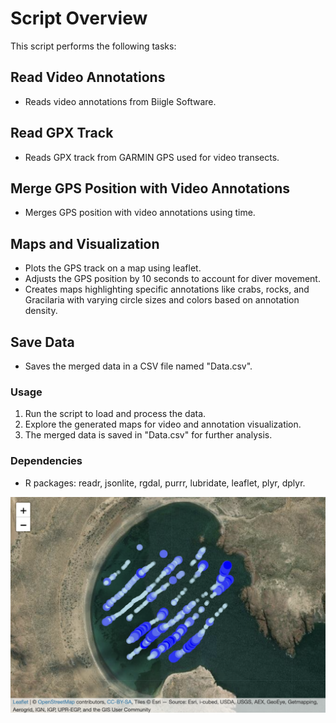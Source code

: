 # Script Overview

This script performs the following tasks:

## Read Video Annotations
- Reads video annotations from Biigle Software.

## Read GPX Track
- Reads GPX track from GARMIN GPS used for video transects.

## Merge GPS Position with Video Annotations
- Merges GPS position with video annotations using time.

## Maps and Visualization
- Plots the GPS track on a map using leaflet.
- Adjusts the GPS position by 10 seconds to account for diver movement.
- Creates maps highlighting specific annotations like crabs, rocks, and Gracilaria with varying circle sizes and colors based on annotation density.

## Save Data
- Saves the merged data in a CSV file named "Data.csv".

### Usage
1. Run the script to load and process the data.
2. Explore the generated maps for video and annotation visualization.
3. The merged data is saved in "Data.csv" for further analysis.

### Dependencies
- R packages: readr, jsonlite, rgdal, purrr, lubridate, leaflet, plyr, dplyr.

![](https://github.com/gonzalobravoargentina/video_transects_BIIGLE/blob/master/Map_example.png)
